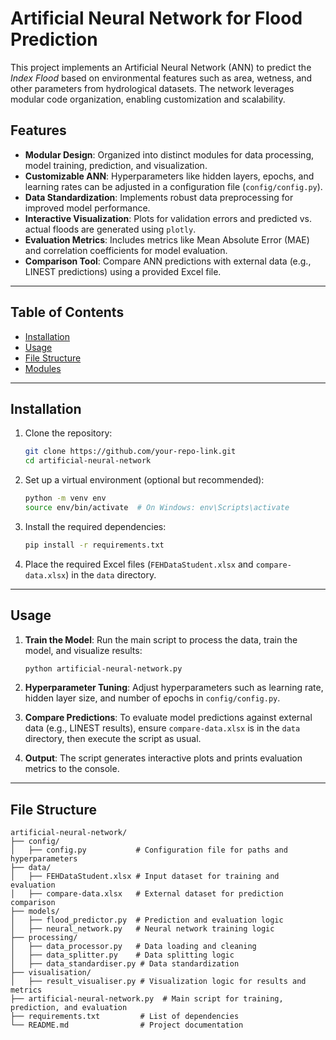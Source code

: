 # Artificial Neural Network for Flood Prediction

This project implements an Artificial Neural Network (ANN) to predict the *Index Flood* based on environmental features such as area, wetness, and other parameters from hydrological datasets. The network leverages modular code organization, enabling customization and scalability.

## Features

- **Modular Design**: Organized into distinct modules for data processing, model training, prediction, and visualization.
- **Customizable ANN**: Hyperparameters like hidden layers, epochs, and learning rates can be adjusted in a configuration file (`config/config.py`).
- **Data Standardization**: Implements robust data preprocessing for improved model performance.
- **Interactive Visualization**: Plots for validation errors and predicted vs. actual floods are generated using `plotly`.
- **Evaluation Metrics**: Includes metrics like Mean Absolute Error (MAE) and correlation coefficients for model evaluation.
- **Comparison Tool**: Compare ANN predictions with external data (e.g., LINEST predictions) using a provided Excel file.

---

## Table of Contents

- [Installation](#installation)
- [Usage](#usage)
- [File Structure](#file-structure)
- [Modules](#modules)

---

## Installation

1. Clone the repository:

    ```bash
    git clone https://github.com/your-repo-link.git
    cd artificial-neural-network
    ```

2. Set up a virtual environment (optional but recommended):

    ```bash
    python -m venv env
    source env/bin/activate  # On Windows: env\Scripts\activate
    ```

3. Install the required dependencies:

    ```bash
    pip install -r requirements.txt
    ```

4. Place the required Excel files (`FEHDataStudent.xlsx` and `compare-data.xlsx`) in the `data` directory.

---

## Usage

1. **Train the Model**: Run the main script to process the data, train the model, and visualize results:

    ```bash
    python artificial-neural-network.py
    ```

2. **Hyperparameter Tuning**: Adjust hyperparameters such as learning rate, hidden layer size, and number of epochs in `config/config.py`.

3. **Compare Predictions**: To evaluate model predictions against external data (e.g., LINEST results), ensure `compare-data.xlsx` is in the `data` directory, then execute the script as usual.

4. **Output**: The script generates interactive plots and prints evaluation metrics to the console.

---

## File Structure

```plaintext
artificial-neural-network/
├── config/
│   ├── config.py           # Configuration file for paths and hyperparameters
├── data/
│   ├── FEHDataStudent.xlsx # Input dataset for training and evaluation
│   ├── compare-data.xlsx   # External dataset for prediction comparison
├── models/
│   ├── flood_predictor.py  # Prediction and evaluation logic
│   ├── neural_network.py   # Neural network training logic
├── processing/
│   ├── data_processor.py   # Data loading and cleaning
│   ├── data_splitter.py    # Data splitting logic
│   ├── data_standardiser.py # Data standardization
├── visualisation/
│   ├── result_visualiser.py # Visualization logic for results and metrics
├── artificial-neural-network.py  # Main script for training, prediction, and evaluation
├── requirements.txt         # List of dependencies
└── README.md                # Project documentation